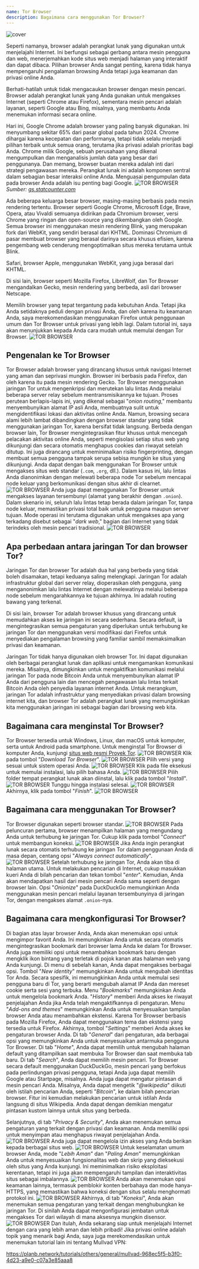 ```yaml
---
name: Tor Browser
description: Bagaimana cara menggunakan Tor Browser?
---
```

![cover](assets/cover.webp)

Seperti namanya, browser adalah perangkat lunak yang digunakan untuk menjelajahi Internet. Ini berfungsi sebagai gerbang antara mesin pengguna dan web, menerjemahkan kode situs web menjadi halaman yang interaktif dan dapat dibaca. Pilihan browser Anda sangat penting, karena tidak hanya mempengaruhi pengalaman browsing Anda tetapi juga keamanan dan privasi online Anda.

Berhati-hatilah untuk tidak mengacaukan browser dengan mesin pencari. Browser adalah perangkat lunak yang Anda gunakan untuk mengakses Internet (seperti Chrome atau Firefox), sementara mesin pencari adalah layanan, seperti Google atau Bing, misalnya, yang membantu Anda menemukan informasi secara online.

Hari ini, Google Chrome adalah browser yang paling banyak digunakan. Ini menyumbang sekitar 65% dari pasar global pada tahun 2024. Chrome dihargai karena kecepatan dan performanya, tetapi tidak selalu menjadi pilihan terbaik untuk semua orang, terutama jika privasi adalah prioritas bagi Anda. Chrome milik Google, sebuah perusahaan yang dikenal mengumpulkan dan menganalisis jumlah data yang besar dari penggunanya. Dan memang, browser buatan mereka adalah inti dari strategi pengawasan mereka. Perangkat lunak ini adalah komponen sentral dalam sebagian besar interaksi online Anda. Menguasai pengumpulan data pada browser Anda adalah isu penting bagi Google.
![TOR BROWSER](assets/notext/01.webp)
*Sumber: [gs.statcounter.com](https://gs.statcounter.com/browser-market-share)*

Ada beberapa keluarga besar browser, masing-masing berbasis pada mesin rendering tertentu. Browser seperti Google Chrome, Microsoft Edge, Brave, Opera, atau Vivaldi semuanya didirikan pada Chromium browser, versi Chrome yang ringan dan open-source yang dikembangkan oleh Google. Semua browser ini menggunakan mesin rendering Blink, yang merupakan fork dari WebKit, yang sendiri berasal dari KHTML. Dominasi Chromium di pasar membuat browser yang berasal darinya secara khusus efisien, karena pengembang web cenderung mengoptimalkan situs mereka terutama untuk Blink.

Safari, browser Apple, menggunakan WebKit, yang juga berasal dari KHTML.

Di sisi lain, browser seperti Mozilla Firefox, LibreWolf, dan Tor Browser mengandalkan Gecko, mesin rendering yang berbeda, asli dari browser Netscape.

Memilih browser yang tepat tergantung pada kebutuhan Anda. Tetapi jika Anda setidaknya peduli dengan privasi Anda, dan oleh karena itu keamanan Anda, saya merekomendasikan menggunakan Firefox untuk penggunaan umum dan Tor Browser untuk privasi yang lebih lagi. Dalam tutorial ini, saya akan menunjukkan kepada Anda cara mudah untuk memulai dengan Tor Browser.
![TOR BROWSER](assets/notext/02.webp)

## Pengenalan ke Tor Browser

Tor Browser adalah browser yang dirancang khusus untuk navigasi Internet yang aman dan seprivasi mungkin. Browser ini berbasis pada Firefox, dan oleh karena itu pada mesin rendering Gecko.
Tor Browser menggunakan jaringan Tor untuk mengenkripsi dan merutekan lalu lintas Anda melalui beberapa server relay sebelum mentransmisikannya ke tujuan. Proses perutean berlapis-lapis ini, yang dikenal sebagai "*onion routing*," membantu menyembunyikan alamat IP asli Anda, membuatnya sulit untuk mengidentifikasi lokasi dan aktivitas online Anda. Namun, browsing secara alami lebih lambat dibandingkan dengan browser standar yang tidak menggunakan jaringan Tor, karena bersifat tidak langsung.
Berbeda dengan browser lain, Tor Browser mengintegrasikan fitur khusus untuk mencegah pelacakan aktivitas online Anda, seperti mengisolasi setiap situs web yang dikunjungi dan secara otomatis menghapus cookies dan riwayat setelah ditutup. Ini juga dirancang untuk meminimalkan risiko fingerprinting, dengan membuat semua pengguna tampak serupa sebisa mungkin ke situs yang dikunjungi.
Anda dapat dengan baik menggunakan Tor Browser untuk mengakses situs web standar (`.com`, `.org`, dll.). Dalam kasus ini, lalu lintas Anda dianonimkan dengan melewati beberapa node Tor sebelum mencapai node keluar yang berkomunikasi dengan situs akhir di clearnet.
![TOR BROWSER](assets/notext/03.webp)
Anda juga dapat menggunakan Tor Browser untuk mengakses layanan tersembunyi (alamat yang berakhir dengan `.onion`). Dalam skenario ini, seluruh lalu lintas tetap berada dalam jaringan Tor, tanpa node keluar, memastikan privasi total baik untuk pengguna maupun server tujuan. Mode operasi ini terutama digunakan untuk mengakses apa yang terkadang disebut sebagai "*dark web*," bagian dari Internet yang tidak terindeks oleh mesin pencari tradisional.
![TOR BROWSER](assets/notext/04.webp)

## Apa perbedaan antara jaringan Tor dan browser Tor?

Jaringan Tor dan browser Tor adalah dua hal yang berbeda yang tidak boleh disamakan, tetapi keduanya saling melengkapi. Jaringan Tor adalah infrastruktur global dari server relay, dioperasikan oleh pengguna, yang menganonimkan lalu lintas Internet dengan melewatinya melalui beberapa node sebelum mengarahkannya ke tujuan akhirnya. Ini adalah routing bawang yang terkenal.

Di sisi lain, browser Tor adalah browser khusus yang dirancang untuk memudahkan akses ke jaringan ini secara sederhana. Secara default, ia mengintegrasikan semua pengaturan yang diperlukan untuk terhubung ke jaringan Tor dan menggunakan versi modifikasi dari Firefox untuk menyediakan pengalaman browsing yang familiar sambil memaksimalkan privasi dan keamanan.

Jaringan Tor tidak hanya digunakan oleh browser Tor. Ini dapat digunakan oleh berbagai perangkat lunak dan aplikasi untuk mengamankan komunikasi mereka. Misalnya, dimungkinkan untuk mengaktifkan komunikasi melalui jaringan Tor pada node Bitcoin Anda untuk menyembunyikan alamat IP Anda dari pengguna lain dan mencegah pengawasan lalu lintas terkait Bitcoin Anda oleh penyedia layanan internet Anda.
Untuk merangkum, jaringan Tor adalah infrastruktur yang menyediakan privasi dalam browsing internet kita, dan browser Tor adalah perangkat lunak yang memungkinkan kita menggunakan jaringan ini sebagai bagian dari browsing web kita.

## Bagaimana cara menginstal Tor Browser?

Tor Browser tersedia untuk Windows, Linux, dan macOS untuk komputer, serta untuk Android pada smartphone. Untuk menginstal Tor Browser di komputer Anda, kunjungi [situs web resmi Proyek Tor](https://www.torproject.org/).
![TOR BROWSER](assets/notext/05.webp)
Klik pada tombol "*Download Tor Browser*".
![TOR BROWSER](assets/notext/06.webp)
Pilih versi yang sesuai untuk sistem operasi Anda.
![TOR BROWSER](assets/notext/07.webp)
Klik pada file eksekusi untuk memulai instalasi, lalu pilih bahasa Anda.
![TOR BROWSER](assets/notext/08.webp)
Pilih folder tempat perangkat lunak akan diinstal, lalu klik pada tombol "*Install*".
![TOR BROWSER](assets/notext/09.webp)
Tunggu hingga instalasi selesai.
![TOR BROWSER](assets/notext/10.webp)
Akhirnya, klik pada tombol "*Finish*".
![TOR BROWSER](assets/notext/11.webp)

## Bagaimana cara menggunakan Tor Browser?

Tor Browser digunakan seperti browser standar.
![TOR BROWSER](assets/notext/12.webp)
Pada peluncuran pertama, browser menampilkan halaman yang mengundang Anda untuk terhubung ke jaringan Tor. Cukup klik pada tombol "*Connect*" untuk membangun koneksi.
![TOR BROWSER](assets/notext/13.webp)
Jika Anda ingin perangkat lunak secara otomatis terhubung ke jaringan Tor dalam penggunaan Anda di masa depan, centang opsi "*Always connect automatically*".
![TOR BROWSER](assets/notext/14.webp)
Setelah terhubung ke jaringan Tor, Anda akan tiba di halaman utama.
Untuk melakukan pencarian di Internet, cukup masukkan kueri Anda di bilah pencarian dan tekan tombol "*enter*".
Kemudian, Anda akan mendapatkan hasil dari mesin pencari Anda sama seperti dengan browser lain.
Opsi "*Onionize*" pada DuckDuckGo memungkinkan Anda menggunakan mesin pencari melalui layanan tersembunyinya di jaringan Tor, dengan mengakses alamat `.onion`-nya.

## Bagaimana cara mengkonfigurasi Tor Browser?

Di bagian atas layar browser Anda, Anda akan menemukan opsi untuk mengimpor favorit Anda. Ini memungkinkan Anda untuk secara otomatis mengintegrasikan bookmark dari browser lama Anda ke dalam Tor Browser.
Anda juga memiliki opsi untuk menambahkan bookmark baru dengan mengklik ikon bintang yang terletak di pojok kanan atas halaman web yang Anda kunjungi.
Di menu di sebelah kanan, Anda dapat mengakses berbagai opsi.
Tombol "*New identity*" memungkinkan Anda untuk mengubah identitas Tor Anda. Secara spesifik, ini memungkinkan Anda untuk memulai sesi pengguna baru di Tor, yang berarti mengubah alamat IP Anda dan mereset cookie serta sesi yang terbuka.
Menu "*Bookmarks*" memungkinkan Anda untuk mengelola bookmark Anda.
"*History*" memberi Anda akses ke riwayat penjelajahan Anda jika Anda telah mengaktifkannya di pengaturan.
Menu "*Add-ons and themes*" memungkinkan Anda untuk menyesuaikan tampilan browser Anda atau menambahkan ekstensi. Karena Tor Browser berbasis pada Mozilla Firefox, Anda dapat menggunakan tema dan ekstensi yang tersedia untuk Firefox.
Akhirnya, tombol "*Settings*" memberi Anda akses ke pengaturan browser Anda.
Di tab "*General*" dari pengaturan, ada berbagai opsi yang memungkinkan Anda untuk menyesuaikan antarmuka pengguna Tor Browser.
Di tab "*Home*", Anda dapat memilih untuk mengubah halaman default yang ditampilkan saat membuka Tor Browser dan saat membuka tab baru.
Di tab "*Search*", Anda dapat memilih mesin pencari. Tor Browser secara default menggunakan DuckDuckGo, mesin pencari yang berfokus pada perlindungan privasi pengguna, tetapi Anda juga dapat memilih Google atau Startpage, misalnya.
Anda juga dapat mengatur pintasan di mesin pencari Anda.
Misalnya, Anda dapat mengetik "*@wikipedia*" diikuti oleh istilah pencarian Anda, seperti "*Bitcoin*", ke dalam bilah pencarian browser.
Fitur ini kemudian melakukan pencarian untuk istilah Anda langsung di situs Wikipedia.
Anda dapat dengan demikian mengatur pintasan kustom lainnya untuk situs yang berbeda.

Selanjutnya, di tab "*Privacy & Security*", Anda akan menemukan semua pengaturan yang terkait dengan privasi dan keamanan.
Anda memiliki opsi untuk menyimpan atau menghapus riwayat penjelajahan Anda.
![TOR BROWSER](assets/notext/34.webp) Anda juga dapat mengelola izin akses yang Anda berikan kepada berbagai situs web.
![TOR BROWSER](assets/notext/35.webp)
Untuk keselamatan umum browser Anda, mode "*Lebih Aman*" dan "*Paling Aman*" memungkinkan Anda untuk menyesuaikan fungsionalitas web dan skrip yang dieksekusi oleh situs yang Anda kunjungi. Ini meminimalkan risiko eksploitasi kerentanan, tetapi ini juga akan mempengaruhi tampilan dan interaktivitas situs sebagai imbalannya. ![TOR BROWSER](assets/notext/36.webp) Anda akan menemukan opsi keamanan lainnya, termasuk pemblokir konten berbahaya dan mode hanya-HTTPS, yang memastikan bahwa koneksi dengan situs selalu menghormati protokol ini. ![TOR BROWSER](assets/notext/37.webp) Akhirnya, di tab "*Koneksi*", Anda akan menemukan semua pengaturan yang terkait dengan menghubungkan ke jaringan Tor. Di sinilah Anda dapat mengonfigurasi jembatan untuk mengakses Tor dari wilayah di mana aksesnya mungkin disensor. ![TOR BROWSER](assets/notext/38.webp) Dan itulah, Anda sekarang siap untuk menjelajahi Internet dengan cara yang lebih aman dan lebih pribadi! Jika privasi online adalah topik yang menarik bagi Anda, saya juga merekomendasikan untuk menemukan tutorial lain ini tentang Mullvad VPN:

https://planb.network/tutorials/others/general/mullvad-968ec5f5-b3f0-4d23-a9e0-c07a3e85aaa8
